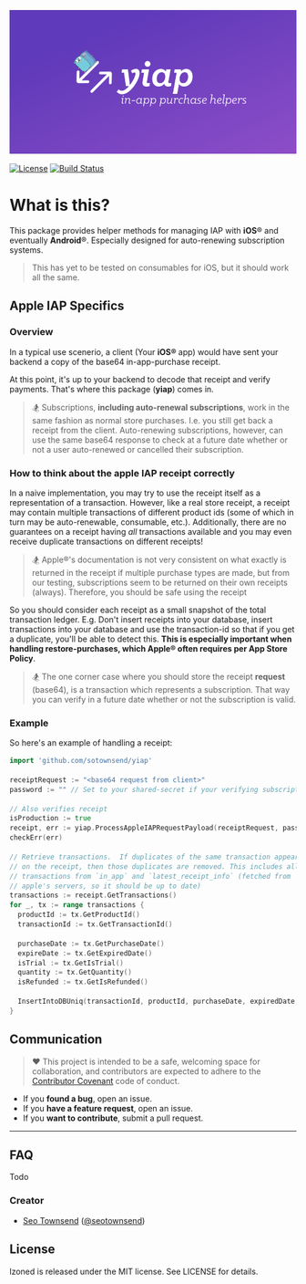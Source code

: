 ![YIAP: IAP Helpers](./banner.png) 

[![License](http://img.shields.io/badge/license-MI.T-green.svg?style=flat)](https://github.com/sotownsend/yipyap/blob/master/LICENSE)
[![Build Status](https://circleci.com/gh/sotownsend/yiap.png?circle-token=:circle-token)](https://circleci.com/gh/sotownsend/yiap)

# What is this?

This package provides helper methods for managing IAP with **iOS**® and eventually **Android**®.  Especially designed for auto-renewing subscription systems.

> This has yet to be tested on consumables for iOS, but it should work all the same.

## Apple IAP Specifics


### Overview

In a typical use scenerio, a client (Your **iOS®** app) would have sent your backend a copy of the base64 in-app-purchase receipt.

At this point, it's up to your backend to decode that receipt and verify payments. That's where this package (**yiap**) comes in.

> 🏂 Subscriptions, **including auto-renewal subscriptions**, work in the same fashion as normal store purchases. I.e. you still get back a receipt from the client.  Auto-renewing subscriptions, however, can use the same base64 response to check at a future date whether or not a user auto-renewed or cancelled their subscription.

### How to think about the apple IAP receipt correctly

In a naive implementation, you may try to use the receipt itself as a representation of a transaction.  However, like a real store receipt, a receipt may contain multiple transactions of different product ids (some of which in turn may be auto-renewable, consumable, etc.).  Additionally, there are no guarantees on a receipt having *all* transactions available and you may even receive duplicate transactions on different receipts!  

> 🏂 Apple®'s documentation is not very consistent on what exactly is returned in the receipt if multiple purchase types are made, but from our testing, subscriptions seem to be returned on their own receipts (always).  Therefore, you should be safe using the receipt

So you should consider each receipt as a small snapshot of the total transaction ledger.  E.g. Don't insert receipts into your database, insert transactions into your database and use the transaction-id so that if you get a duplicate, you'll be able to detect this.    **This is especially important when handling restore-purchases, which Apple® often requires per App Store Policy**.

> 🏂 The one corner case where you should store the receipt **request** (base64), is a transaction which represents a subscription.  That way you can verify in a future date whether or not the subscription is valid.

### Example

So here's an example of handling a receipt:

```go
import 'github.com/sotownsend/yiap'

receiptRequest := "<base64 request from client>"
password := "" // Set to your shared-secret if your verifying subscriptions, else blank.

// Also verifies receipt
isProduction := true
receipt, err := yiap.ProcessAppleIAPRequestPayload(receiptRequest, password, isProduction)
checkErr(err)

// Retrieve transactions.  If duplicates of the same transaction appear
// on the receipt, then those duplicates are removed. This includes all
// transactions from `in_app` and `latest_receipt_info` (fetched from
// apple's servers, so it should be up to date)
transactions := receipt.GetTransactions()
for _, tx := range transactions {
  productId := tx.GetProductId()
  transactionId := tx.GetTransactionId()
  
  purchaseDate := tx.GetPurchaseDate()
  expireDate := tx.GetExpiredDate()
  isTrial := tx.GetIsTrial()
  quantity := tx.GetQuantity()
  isRefunded := tx.GetIsRefunded()

  InsertIntoDBUniq(transactionId, productId, purchaseDate, expiredDate, isTrial, receiptRequest, quantity, isRefunded)
}
```

## Communication
> ♥ This project is intended to be a safe, welcoming space for collaboration, and contributors are expected to adhere to the [Contributor Covenant](http://contributor-covenant.org) code of conduct.

- If you **found a bug**, open an issue.
- If you **have a feature request**, open an issue.
- If you **want to contribute**, submit a pull request.

---

## FAQ

Todo

### Creator

- [Seo Townsend](http://github.com/sotownsend) ([@seotownsend](https://twitter.com/seotownsend))


## License

lzoned is released under the MIT license. See LICENSE for details.
